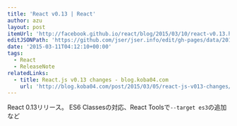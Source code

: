 ```yaml
---
title: 'React v0.13 | React'
author: azu
layout: post
itemUrl: 'http://facebook.github.io/react/blog/2015/03/10/react-v0.13.html'
editJSONPath: 'https://github.com/jser/jser.info/edit/gh-pages/data/2015/03/index.json'
date: '2015-03-11T04:12:10+00:00'
tags:
  - React
  - ReleaseNote
relatedLinks:
  - title: React.js v0.13 changes - blog.koba04.com
    url: 'http://blog.koba04.com/post/2015/03/05/react-js-v013-changes/'
---
```

React 0.13リリース。 ES6 Classesの対応、React Toolsで`--target es3`の追加など
